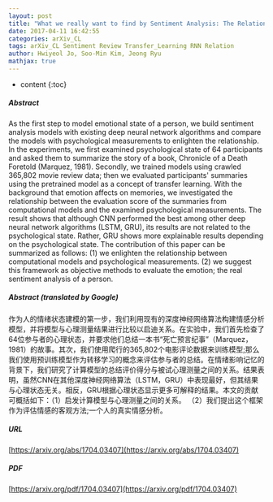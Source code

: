 ```yaml
---
layout: post
title: "What we really want to find by Sentiment Analysis: The Relationship between Computational Models and Psychological State"
date: 2017-04-11 16:42:55
categories: arXiv_CL
tags: arXiv_CL Sentiment Review Transfer_Learning RNN Relation
author: Hwiyeol Jo, Soo-Min Kim, Jeong Ryu
mathjax: true
---
```


* content
{:toc}

##### Abstract
As the first step to model emotional state of a person, we build sentiment analysis models with existing deep neural network algorithms and compare the models with psychological measurements to enlighten the relationship. In the experiments, we first examined psychological state of 64 participants and asked them to summarize the story of a book, Chronicle of a Death Foretold (Marquez, 1981). Secondly, we trained models using crawled 365,802 movie review data; then we evaluated participants' summaries using the pretrained model as a concept of transfer learning. With the background that emotion affects on memories, we investigated the relationship between the evaluation score of the summaries from computational models and the examined psychological measurements. The result shows that although CNN performed the best among other deep neural network algorithms (LSTM, GRU), its results are not related to the psychological state. Rather, GRU shows more explainable results depending on the psychological state. The contribution of this paper can be summarized as follows: (1) we enlighten the relationship between computational models and psychological measurements. (2) we suggest this framework as objective methods to evaluate the emotion; the real sentiment analysis of a person.

##### Abstract (translated by Google)
作为人的情绪状态建模的第一步，我们利用现有的深度神经网络算法构建情感分析模型，并将模型与心理测量结果进行比较以启迪关系。在实验中，我们首先检查了64位参与者的心理状态，并要求他们总结一本书“死亡预言纪事”（Marquez，1981）的故事。其次，我们使用爬行的365,802个电影评论数据来训练模型;那么我们使用预训练模型作为转移学习的概念来评估参与者的总结。在情绪影响记忆的背景下，我们研究了计算模型的总结评价得分与被试心理测量之间的关系。结果表明，虽然CNN在其他深度神经网络算法（LSTM，GRU）中表现最好，但其结果与心理状态无关。相反，GRU根据心理状态显示更多可解释的结果。本文的贡献可概括如下：（1）启发计算模型与心理测量之间的关系。 （2）我们提出这个框架作为评估情感的客观方法;一个人的真实情感分析。

##### URL
[https://arxiv.org/abs/1704.03407](https://arxiv.org/abs/1704.03407)

##### PDF
[https://arxiv.org/pdf/1704.03407](https://arxiv.org/pdf/1704.03407)


